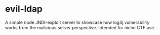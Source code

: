 # evil-ldap
A simple node JNDI-exploit server to showcase how log4j vulnerability works from the malicious server perspective.  Intended for niche CTF use.
